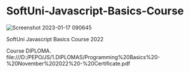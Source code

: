 # SoftUni-Javascript-Basics-Course
![Screenshot 2023-01-17 090645](https://user-images.githubusercontent.com/122614355/212832218-1c2efbcc-afb0-4516-be5e-486db1841d1f.png)

SoftUni Javascript Basics Course 2022


Course DIPLOMA.
file:///D:/PEPO/JS/1.DIPLOMAS/Programming%20Basics%20-%20November%202022%20-%20Certificate.pdf
